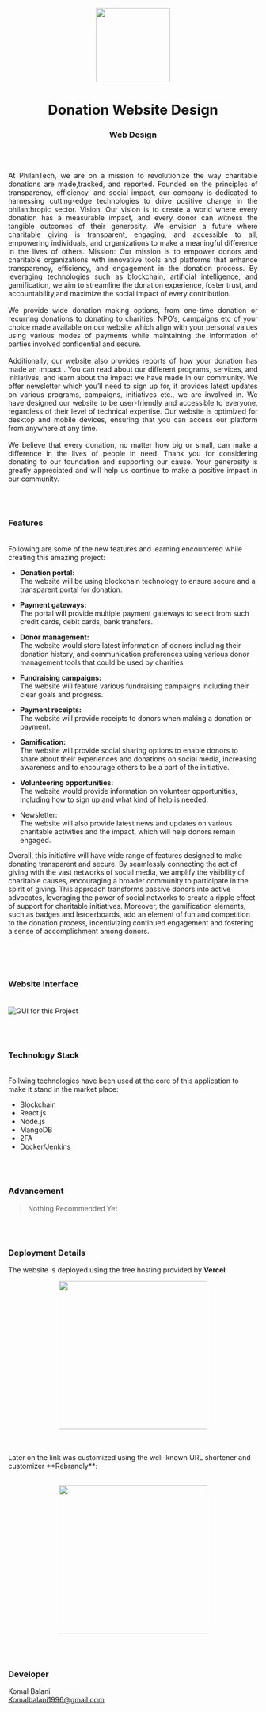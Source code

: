 
<p align="center">
  <img src = "/img/don/salary.png" width="150">
</p>

<h1 align="center">
  Donation Website Design
</h1>

<h3 align="center">
  Web Design
</h3>


<br><br>

<p align="justify">
At PhilanTech, we are on a mission to revolutionize the way charitable donations are made,tracked, and reported. Founded on the principles of transparency, efficiency, and social impact, our company is dedicated to harnessing cutting-edge technologies to drive positive change in the philanthropic sector.
Vision: Our vision is to create a world where every donation has a measurable impact, and every donor can witness the tangible outcomes of their generosity. We envision a future where charitable giving is transparent, engaging, and accessible to all, empowering individuals, and organizations to make a meaningful difference in the lives of others.
Mission: Our mission is to empower donors and charitable organizations with innovative tools and platforms that enhance transparency, efficiency, and engagement in the donation process. By leveraging technologies such as blockchain, artificial intelligence, and
gamification, we aim to streamline the donation experience, foster trust, and accountability,and maximize the social impact of every contribution.
<br><br>
We provide wide donation making options, from one-time donation or recurring donations to donating to charities, NPO’s, campaigns etc of your choice made available on our website which align with your personal values using various modes of payments while maintaining the information of parties involved confidential and secure. 
<br><br>
Additionally, our website also provides reports of how your donation has made an impact . You can read about our different programs, services, and initiatives, and learn about the impact we have made in our community. We offer newsletter which you’ll need to sign up for, it provides latest updates on various programs, campaigns, initiatives etc., we are involved in.
We have designed our website to be user-friendly and accessible to everyone, regardless of their level of technical expertise. Our website is optimized for desktop and mobile devices, ensuring that you can access our platform from anywhere at any time.
<br><br>
We believe that every donation, no matter how big or small, can make a difference in the lives of people in need. Thank you for considering donating to our foundation and supporting our cause. Your generosity is greatly appreciated and will help us continue to make a positive impact in our community.
</p>


<br><br>
<!-- ................................................................................................................................. -->


### Features
<br>
Following are some of the new features and learning encountered while creating this amazing project:

- <b>Donation portal:</b><br> The website will be using blockchain technology to ensure secure and a transparent portal for donation.

- <b>Payment gateways:</b><br> The portal will provide multiple payment gateways to select from such credit cards, debit cards, bank transfers.

- <b>Donor management:</b><br> The website would store latest information of donors including their donation history, and communication preferences using various donor management tools that could be used by charities

- <b>Fundraising campaigns:</b><br> The website will feature various fundraising campaigns including their clear goals and progress.

- <b>Payment receipts:</b><br> The website will provide receipts to donors when making a donation or payment.

- <b>Gamification:</b><br> The website will provide social sharing options to enable donors to share about their experiences and donations on social media, increasing awareness and to encourage others to be a part of the initiative.

- <b>Volunteering opportunities:</b><br> The website would provide information on volunteer opportunities, including how to sign up and what kind of help is needed.

- Newsletter:</b><br> The website will also provide latest news and updates on various charitable activities and the impact, which will help donors remain engaged. 

Overall, this initiative will have wide range of features designed to make donating transparent and secure. By seamlessly
connecting the act of giving with the vast networks of social media, we amplify the visibility of charitable causes, encouraging a broader community to participate in the spirit of giving. This approach transforms passive donors into active advocates, leveraging the power of
social networks to create a ripple effect of support for charitable initiatives. Moreover, the gamification elements, such as badges and leaderboards, add an element of fun and competition to the donation process, incentivizing continued engagement and fostering a
sense of accomplishment among donors.
<br><br>
<!-- ................................................................................................................................. -->

<br><br>
<!-- ................................................................................................................................. -->


### Website Interface <br><br>
![GUI for this Project](/img/demo.png)


<br><br>
<!-- ................................................................................................................................. -->




### Technology Stack
<br>
Follwing technologies have been used at the core of this application to make it stand in the market place:

- Blockchain
- React.js
- Node.js
- MangoDB
- 2FA
- Docker/Jenkins


<br><br>
<!-- ................................................................................................................................. -->


### Advancement

> Nothing Recommended Yet

<br><br>
<!-- ................................................................................................................................. -->


### Deployment Details

The website is deployed using the free hosting provided by **Vercel**
<p align = "center">
  <img src = "https://branditechture.agency/brand-logos/wp-content/uploads/wpdm-cache/Vercel-900x0.png" width = "300">
</p>
<br><br>
Later on the link was customized using the well-known URL shortener and customizer **Rebrandly**:<br><br>
<p align = "center">
  <img src = "https://www.rebrandly.com/images/URL-Shortener.fileextension.svg" width = "300">
</p>


<br><br>
<!-- ................................................................................................................................. -->


### Developer

Komal Balani <br>
Komalbalani1996@gmail.com <br>
<br><br>
<!-- ................................................................................................................................. -->


